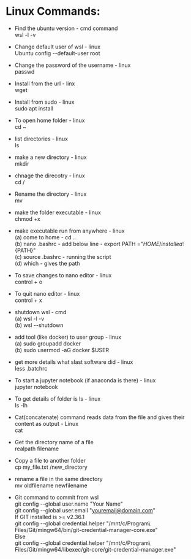 # Linux Commands:

- Find the ubuntu version - cmd command
  <br> wsl -l -v

- Change default user of wsl - linux
  <br> Ubuntu config --default-user root

- Change the password of the username - linux
  <br> passwd <username>

- Install from the url - linx
  <br> wget <url>

- Install from sudo - linux
  <br> sudo apt install <name>

- To open home folder - linux
  <br> cd ~

- list directories - linux
  <br> ls

- make a new directory - linux
  <br> mkdir <folder name>

- chnage the direcotry - linux
  <br> cd <folder-name>/

- Rename the directory - linux
  <br> mv <curren dir name> <new dir name>

- make the folder executable - linux
  <br> chmod +x <dir name>

- make executable run from anywhere - linux
  <br> (a) come to home - cd ..
  <br> (b) nano .bashrc - add below line - export PATH ="${HOME}/installed:${PATH}"
  <br> (c) source .bashrc - running the script
  <br> (d) which <exe name> - gives the path

- To save changes to nano editor - linux
  <br> control + o

- To quit nano editor - linux 
  <br> control + x

- shutdown wsl - cmd
  <br> (a) wsl -l -v
  <br> (b) wsl --shutdown

- add tool (like docker) to user group - linux
   <br> (a) sudo groupadd docker
   <br> (b) sudo usermod -aG docker $USER

- get more details what slast software did - linux
  <br> less .batchrc

- To start a jupyter notebook (if anaconda is there) - linux
  <br>  jupyter notebook

- To get details of folder is ls - linux
  <br> ls -lh


- Cat(concatenate) command reads data from the file and gives their content as output - Linux
  <br> cat <file name>

- Get the directory name of a file 
  <br> realpath filename

- Copy a file to another folder 
  <br> cp my_file.txt /new_directory
  
- rename a file in the same directory
  <br> mv oldfilename newfilename 

- Git command to commit from wsl
  <br> git config --global user.name "Your Name"
  <br> git config --global user.email "youremail@domain.com"
  <br> If GIT installed is >= v2.36.1
  <br>  git config --global credential.helper "/mnt/c/Program\ Files/Git/mingw64/bin/git-credential-manager-core.exe"
  <br> Else
  <br>  git config --global credential.helper "/mnt/c/Program\ Files/Git/mingw64/libexec/git-core/git-credential-manager.exe"
